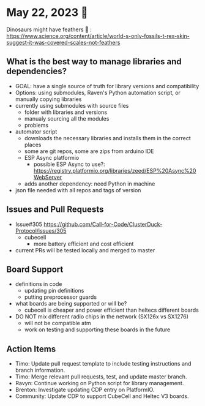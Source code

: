 # May 22, 2023 :duck:

Dinosaurs might have feathers :eyes: : https://www.science.org/content/article/world-s-only-fossils-t-rex-skin-suggest-it-was-covered-scales-not-feathers

## What is the best way to manage libraries and dependencies?
* GOAL: have a single source of truth for library versions and compatibility
* Options: using submodules, Raven's Python automation script, or manually copying libraries
* currently using submodules with source files
    * folder with libraries and versions
    * manualy sourcing all the modules
    * problems
* automator script
    * downloads the necessary libraries and installs them in the correct places
    * some are git repos, some are zips from arduino IDE
    * ESP Async platformio
        * possible ESP Async to use?: https://registry.platformio.org/libraries/zeed/ESP%20Async%20WebServer 
    * adds another dependency: need Python in machine
* json file needed with all repos and tags of version

## Issues and Pull Requests
* Issue#305 https://github.com/Call-for-Code/ClusterDuck-Protocol/issues/305 
    * cubecell 
        * more battery efficient and cost efficient
* current PRs will be tested locally and merged to master

## Board Support
* definitions in code
    * updating pin definitions
    * putting preprocessor guards
* what boards are being supported or will be? 
    * cubecell is cheaper and power efficient than heltecs different boards
* DO NOT mix different radio chips in the network (SX126x vs SX1276)
    * will not be compatible atm
    * work on testing and supporting these boards in the future

## Action Items
* Timo: Update pull request template to include testing instructions and branch information.
* Timo: Merge relevant pull requests, test, and update master branch.
* Ravyn: Continue working on Python script for library management.
* Brenton: Investigate updating CDP entry on PlatformIO.
* Community: Update CDP to support CubeCell and Heltec V3 boards.